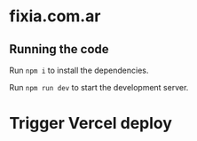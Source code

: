 
  # fixia.com.ar

  ## Running the code

  Run `npm i` to install the dependencies.

  Run `npm run dev` to start the development server.
  
# Trigger Vercel deploy
